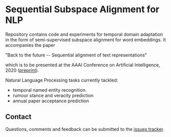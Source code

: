 # Sequential Subspace Alignment for NLP

Repository contains code and experiments for temporal domain adaptation in the form of semi-supervised subspace alignment for word embeddings. It accompanies the paper

"Back to the future -- Sequential alignment of text representations"

which is to be presented at the AAAI Conference on Artificial Intelligence, 2020 ([preprint](https://arxiv.org/abs/1909.03464)).

Natural Language Processing tasks currently tackled:
- temporal named entity recognition.
- rumour stance and veracity prediction
- annual paper acceptance prediction

## Contact
Questions, comments and feedback can be submitted to the [issues tracker](https://github.com/wmkouw/ssa-nlp/issues).
